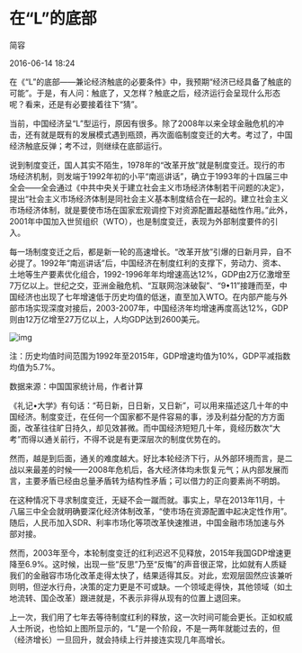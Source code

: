 # 在“L”的底部

简容

2016-06-14 18:24	

在《“L”的底部——兼论经济触底的必要条件》中，我预期“经济已经具备了触底的可能”。于是，有人问：触底了，又怎样？触底之后，经济运行会呈现什么形态呢？看来，还是有必要接着往下“猜”。



当前，中国经济呈“L”型运行，原因有很多。除了2008年以来全球金融危机的冲击，还有就是既有的发展模式遇到瓶颈，再次面临制度变迁的大考。考过了，中国经济触底反弹；考不过，则继续在底部运行。



说到制度变迁，国人其实不陌生，1978年的“改革开放”就是制度变迁。现行的市场经济机制，则发端于1992年初的小平“南巡讲话”，确立于1993年的十四届三中全会——全会通过《中共中央关于建立社会主义市场经济体制若干问题的决定》，提出“社会主义市场经济体制是同社会主义基本制度结合在一起的。建立社会主义市场经济体制，就是要使市场在国家宏观调控下对资源配置起基础性作用。”此外，2001年中国加入世贸组织（WTO），也是制度变迁，表现为外部制度要件的引入。



每一场制度变迁之后，都是新一轮的高速增长。“改革开放”引爆的日新月异，自不必提了。1992年“南巡讲话”后，中国经济在制度红利的支撑下，劳动力、资本、土地等生产要素优化组合，1992-1996年年均增速高达12%，GDP由2万亿激增至7万亿以上。世纪之交，亚洲金融危机、“互联网泡沫破裂”、“9•11”接踵而至，中国经济也出现了七年增速低于历史均值的低迷，直至加入WTO。在内部产能与外部市场实现深度对接后，2003-2007年，中国经济年均增速再度高达12%，GDP则由12万亿增至27万亿以上，人均GDP达到2600美元。



![img](http://image.thepaper.cn/www/image/4/976/468.jpg)

注：历史均值时间范围为1992年至2015年，GDP增速均值为10%，GDP平减指数均值为5.7%。



数据来源：中国国家统计局，作者计算



《礼记•大学》有句话：“苟日新，日日新，又日新”，可以用来描述这几十年的中国经济。制度变迁，在任何一个国家都不是件容易的事，涉及利益分配的方方面面，改革往往旷日持久，却见效甚微。而中国经济短短几十年，竟经历数次“大考”而得以通关前行，不得不说是有更深层次的制度优势在的。



然而，越是到后面，通关的难度越大。好比本轮经济下行，从外部环境而言，是二战以来最差的时候——2008年危机后，各大经济体均未恢复元气；从内部发展而言，主要矛盾已经由总量矛盾转为结构性矛盾；可以借力的正向要素尚不明朗。



在这种情况下寻求制度变迁，无疑不会一蹴而就。事实上，早在2013年11月，十八届三中全会就明确要深化经济体制改革，“使市场在资源配置中起决定性作用”。随后，人民币加入SDR、利率市场化等项改革快速推进，中国金融市场加速与外部对接。



然而，2003年至今，本轮制度变迁的红利迟迟不见释放，2015年我国GDP增速更降至6.9%。这时候，出现一些“反思”乃至“反悔”的声音很正常，比如就有人质疑我们的金融容市场化改革走得太快了，结果适得其反。对此，宏观层固然应该兼听则明，但逆水行舟，决策的定力更是不可或缺。一个领域走得快，其他领域（如土地流转、国企改革）跟进就是，不表示非得从现有的位置上退回来。



上一次，我们用了七年去等待制度红利的释放，这一次时间可能会更长。正如权威人士所说，也恰如上图所显示的，“L”是一个阶段，不是一两年就能过去的，但（经济增长）一旦回升，就会持续上行并接连实现几年高增长。